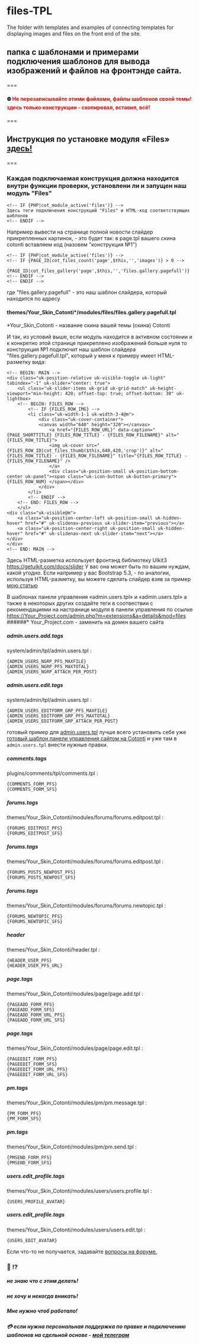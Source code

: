# files-TPL
The folder with templates and examples of connecting templates for displaying images and files on the front end of the site.
## папка с шаблонами и примерами подключения шаблонов для вывода изображений и файлов на фронтэнде сайта.
===
#### :no_entry: <span style="color: #ea0b0b;">Не перезаписывайте этими файлами, файлы шаблонов своей темы! здесь только конструкции - скопировал, вставил, всё!</span>
===
## Инструкция по установке модуля «Files» [здесь!](https://github.com/webitproff/files-TPL/blob/2dc8c8a59dfd018a5c0ee540c5a86985382d9488/manual-cot-module-files-installation.md)
===
### Каждая подключаемая конструкция должна находится внутри функции проверки, установлени ли и запущен наш модуль "Files" 

```
<!-- IF {PHP|cot_module_active('files')} -->
Здесь теги подключения конструкций "Files" и HTML-код соответствующих шаблонов 
<!-- ENDIF -->
```

Например вывести на странице полной новости слайдер прикрепленных картинок, - это будет так:
в page.tpl вашего скина cotonti вставляем код (назовем "конструкция №1")

```
<!-- IF {PHP|cot_module_active('files')} -->
<!-- IF {PAGE_ID|cot_files_count('page',$this,'','images')} > 0 -->
	{PAGE_ID|cot_files_gallery('page',$this,'','files.gallery.pagefull')}
<!-- ENDIF -->
<!-- ENDIF -->
```

где "files.gallery.pagefull" - это наш шаблон слайдера, который находится по адресу
#### themes/Your_Skin_Cotonti*/modules/files/files.gallery.pagefull.tpl
*Your_Skin_Cotonti - название скина вашей темы (скина) Cotonti

И так, из условий выше, если модуль находится в активном состоянии и к конкретно этой странице прикреплено изображений больше нуля то конструкция №1 подключит наш шаблон слайдера "files.gallery.pagefull.tpl", который у меня к примеру имеет HTML-разметку вида:
```
<!-- BEGIN: MAIN -->
<div class="uk-position-relative uk-visible-toggle uk-light" tabindex="-1" uk-slider="center: true">
    <ul class="uk-slider-items uk-grid uk-grid-match" uk-height-viewport="min-height: 420; offset-top: true; offset-bottom: 30" uk-lightbox>
	<!-- BEGIN: FILES_ROW -->
		<!-- IF {FILES_ROW_IMG} -->
		<li class="uk-width-1-1 uk-width-3-4@m">
			<div class="uk-cover-container">
			<canvas width="640" height="320"></canvas>
				<a href="{FILES_ROW_URL}" data-caption="{PAGE_SHORTTITLE} {FILES_ROW_TITLE} - {FILES_ROW_FILENAME}" alt="{FILES_ROW_TITLE}">
				<img uk-cover src="{FILES_ROW_ID|cot_files_thumb($this,640,420,'crop')}" alt="{FILES_ROW_TITLE} - {FILES_ROW_FILENAME}" title="{FILES_ROW_TITLE} - {FILES_ROW_FILENAME}" />  
				</a>
				<div class="uk-position-small uk-position-bottom-center uk-panel"><span class="uk-icon-button uk-button-primary">{FILES_ROW_NUM} </span></div>
			</div>
		</li>
		<!-- ENDIF -->
	<!-- END: FILES_ROW -->
    </ul>
<div class="uk-visible@m">
    <a class="uk-position-center-left uk-position-small uk-hidden-hover" href="#" uk-slidenav-previous uk-slider-item="previous"></a>
    <a class="uk-position-center-right uk-position-small uk-hidden-hover" href="#" uk-slidenav-next uk-slider-item="next"></a>
</div>
</div>
<!-- END: MAIN -->
```
Здесь HTML-разметка использует фронтэнд библиотеку UIkit3 https://getuikit.com/docs/slider
У вас она может быть по вашим нуждам, какой угодно. 
Если например у вас Bootstrap 5.3, - по аналогии, используя HTML-разметку,  вы можете сделать слайдер взяв за пример <a href="https://www.cotonti.com/ru/docs/help/slider-for-cotonti">мою статью </a> 

В шаблонах панели управления «admin.users.tpl» и «admin.users.tpl» а также в некоторых других создайте теги в соотвествии с рекомендациями на настранице модуля в панели управления по ссылке https://Your_Project.com/admin.php?m=extensions&a=details&mod=files
######* Your_Project.com - заменить на домен вашего сайта

##### admin.users.add.tags 	
system/admin/tpl/admin.users.tpl :
```
{ADMIN_USERS_NGRP_PFS_MAXFILE}
{ADMIN_USERS_NGRP_PFS_MAXTOTAL}
{ADMIN_USERS_NGRP_ATTACH_PER_POST}
```
##### admin.users.edit.tags 	
system/admin/tpl/admin.users.tpl :
```
{ADMIN_USERS_EDITFORM_GRP_PFS_MAXFILE}
{ADMIN_USERS_EDITFORM_GRP_PFS_MAXTOTAL}
{ADMIN_USERS_EDITFORM_GRP_ATTACH_PER_POST}
```
готовый пример для [admin.users.tpl](https://github.com/webitproff/files-TPL/blob/ba3d866873cce24be9aff8e622dac8f86eb348ac/themes/admin/Your_Skin_Control_Panel_Cotonti/admin.users.tpl)
лучше всего установить себе уже [готовый шаблон панели управления сайтом на Cotonti](https://www.cotonti.com/ru/themes/admin-panel/) и уже там в `admin.users.tpl` внести нужные правки.

##### comments.tags 	
plugins/comments/tpl/comments.tpl :
```
{COMMENTS_FORM_PFS}
{COMMENTS_FORM_SFS}
```
##### forums.tags 	
themes/Your_Skin_Cotonti/modules/forums/forums.editpost.tpl :
```
{FORUMS_EDITPOST_PFS}
{FORUMS_EDITPOST_SFS}
```
##### forums.tags 	
themes/Your_Skin_Cotonti/modules/forums/forums.editpost.tpl :
```
{FORUMS_POSTS_NEWPOST_PFS}
{FORUMS_POSTS_NEWPOST_SFS}
```
##### forums.tags 	
themes/Your_Skin_Cotonti/modules/forums/forums.newtopic.tpl :
```
{FORUMS_NEWTOPIC_PFS}
{FORUMS_NEWTOPIC_SFS}
```
##### header 	
themes/Your_Skin_Cotonti/header.tpl :
```
{HEADER_USER_PFS}
{HEADER_USER_PFS_URL}
```
##### page.tags 	
themes/Your_Skin_Cotonti/modules/page/page.add.tpl :
```
{PAGEADD_FORM_PFS}
{PAGEADD_FORM_SFS}
{PAGEADD_FORM_URL_PFS}
{PAGEADD_FORM_URL_SFS}
```
##### page.tags 	
themes/Your_Skin_Cotonti/modules/page/page.edit.tpl :
```
{PAGEEDIT_FORM_PFS}
{PAGEEDIT_FORM_SFS}
{PAGEEDIT_FORM_URL_PFS}
{PAGEEDIT_FORM_URL_SFS}
```
##### pm.tags 	
themes/Your_Skin_Cotonti/modules/pm/pm.message.tpl :
```
{PM_FORM_PFS}
{PM_FORM_SFS}
```
##### pm.tags 	
themes/Your_Skin_Cotonti/modules/pm/pm.send.tpl :
```
{PMSEND_FORM_PFS}
{PMSEND_FORM_SFS}
```
##### users.edit_profile.tags 	
themes/Your_Skin_Cotonti/modules/users/users.profile.tpl :
```
{USERS_PROFILE_AVATAR}
```
##### users.edit_profile.tags 	
themes/Your_Skin_Cotonti/modules/users/users.edit.tpl :
```
{USERS_EDIT_AVATAR}
```

Если что-то не получается, задавайте [вопросы на форуме.](https://www.cotonti.com/ru/forums?m=posts&q=7715&n=last#bottom)

### :eyes: :interrobang: 
##### не знаю что с этим делать! 
##### не хочу и некогда вникать!
##### Мне нужно чтоб работало!
##### :credit_card: если нужна персональная поддержка по правке и подключению шаблонов на сдельной основе - [мой телеграм](https://t.me/webitproff)





